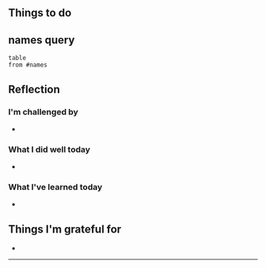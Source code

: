 ## Things to do

## names query
``` dataview
table 
from #names
```

## Reflection


### I'm challenged by

- 

### What I did well today

- 

### What I've learned today

- 

## Things I'm grateful for

-

---
